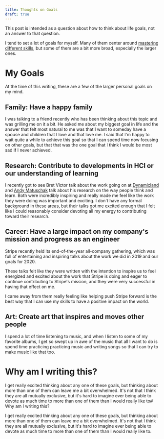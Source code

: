 ```yaml
---
title: Thoughts on Goals
draft: true
---
```


This post is intended as a question about how to think about life goals,
not an answer to that question.

I tend to set a lot of goals for myself.
Many of them center around
[mastering different skills](/skills),
but some of them are a bit more broad, especially the larger ones.

# My Goals

At the time of this writing, these are a few of the larger personal goals on my
mind.

## Family: Have a happy family

I was talking to a friend recently who has been thinking about this topic and
was grilling me on it a bit.
He asked me about my biggest goal in life and the answer that felt most
natural to me was that I want to someday have a spouse and children that I
love and that love me.
I said that I'm happy to wait quite a while to achieve this goal so that I can
spend time now focusing on other goals, but that that was the one goal that
I think I would be most sad if I never achieved.

## Research: Contribute to developments in HCI or our understanding of learning

I recently got to see Bret Victor talk about the work going on at
[Dynamicland](https://dynamicland.org/) and
[Andy Matuschak](https://andymatuschak.org/) talk about his research on the way
people think and learn.
Both were incredibly inspiring and really made me feel like the work they were
doing was important and exciting.
I don't have any formal background in these areas, but their talks got me
excited enough that I felt like I could reasonably consider devoting all my
energy to contributing toward their research.

## Career: Have a large impact on my company's mission and progress as an engineer

Stripe recently held its end-of-the-year all-company gathering, which was full
of entertaining and inspiring talks about the work we did in 2019 and our goals
for 2020.

These talks felt like they were written with the intention to inspire us to feel
energized and excited about the work that Stripe is doing and eager to 
continue contributing to Stripe's mission,
and they were very successful in having that effect on me.

I came away from them really feeling like helping push Stripe forward is the
best way that I can use my skills to have a positive impact on the world.

## Art: Create art that inspires and moves other people

I spend a lot of time listening to music, and when I listen to some of my
favorite albums, I get so swept up in awe of the music that all I want to do is
spend time practicing practicing music and writing songs so that I can try to
make music like that too.

# Why am I writing this?

I get really excited thinking about any one of these goals, but thinking about
more than one of them can leave me a bit overwhelmed.
It's not that I think they are all mutually exclusive, but it's hard to imagine
ever being able to devote as much time to more than one of them than I would
really like to# Why am I writing this?

I get really excited thinking about any one of these goals, but thinking about
more than one of them can leave me a bit overwhelmed.
It's not that I think they are all mutually exclusive, but it's hard to imagine
ever being able to devote as much time to more than one of them than I would
really like to.

